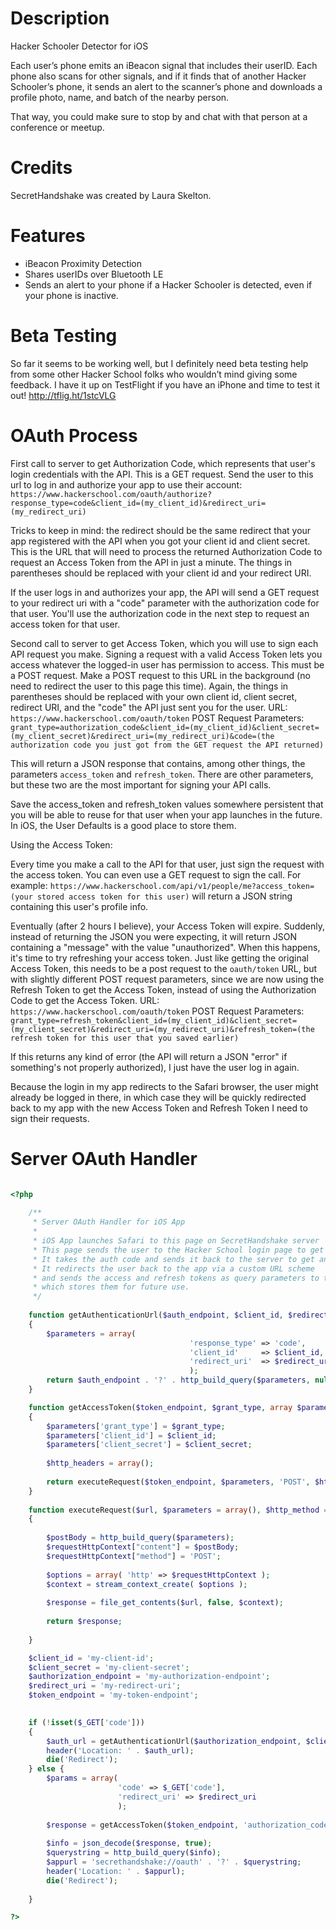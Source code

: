 Description
===========
Hacker Schooler Detector for iOS

Each user’s phone emits an iBeacon signal that includes their userID. Each phone also scans for other signals, and if it finds that of another Hacker Schooler’s phone, it sends an alert to the scanner’s phone and downloads a profile photo, name, and batch of the nearby person.

That way, you could make sure to stop by and chat with that person at a conference or meetup.

Credits
===========
SecretHandshake was created by Laura Skelton.

Features
===========
* iBeacon Proximity Detection
* Shares userIDs over Bluetooth LE
* Sends an alert to your phone if a Hacker Schooler is detected, even if your phone is inactive.

Beta Testing
===========
So far it seems to be working well, but I definitely need beta testing help from some other Hacker School folks who wouldn’t mind giving some feedback. I have it up on TestFlight if you have an iPhone and time to test it out! http://tflig.ht/1stcVLG

OAuth Process
===========
First call to server to get Authorization Code, which represents that user's login credentials with the API. This is a GET request. Send the user to this url to log in and authorize your app to use their account:
`https://www.hackerschool.com/oauth/authorize?response_type=code&client_id=(my_client_id)&redirect_uri=(my_redirect_uri)`

Tricks to keep in mind: the redirect should be the same redirect that your app registered with the API when you got your client id and client secret. This is the URL that will need to process the returned Authorization Code to request an Access Token from the API in just a minute. The things in parentheses should be replaced with your client id and your redirect URI.

If the user logs in and authorizes your app, the API will send a GET request to your redirect uri with a "code" parameter with the authorization code for that user. You'll use the authorization code in the next step to request an access token for that user.

Second call to server to get Access Token, which you will use to sign each API request you make. Signing a request with a valid Access Token lets you access whatever the logged-in user has permission to access. This must be a POST request. Make a POST request to this URL in the background (no need to redirect the user to this page this time). Again, the things in parentheses should be replaced with your own client id, client secret, redirect URI, and the "code" the API just sent you for the user.
URL: `https://www.hackerschool.com/oauth/token`
POST Request Parameters: `grant_type=authorization_code&client_id=(my_client_id)&client_secret=(my_client_secret)&redirect_uri=(my_redirect_uri)&code=(the authorization code you just got from the GET request the API returned)`

This will return a JSON response that contains, among other things, the parameters `access_token` and `refresh_token`. There are other parameters, but these two are the most important for signing your API calls.

Save the access_token and refresh_token values somewhere persistent that you will be able to reuse for that user when your app launches in the future. In iOS, the User Defaults is a good place to store them.

Using the Access Token:

Every time you make a call to the API for that user, just sign the request with the access token. You can even use a GET request to sign the call. For example: `https://www.hackerschool.com/api/v1/people/me?access_token=(your stored access token for this user)` will return a JSON string containing this user's profile info.

Eventually (after 2 hours I believe), your Access Token will expire. Suddenly, instead of returning the JSON you were expecting, it will return JSON containing a "message" with the value "unauthorized". When this happens, it's time to try refreshing your access token. Just like getting the original Access Token, this needs to be a post request to the `oauth/token` URL, but with slightly different POST request parameters, since we are now using the Refresh Token to get the Access Token, instead of using the Authorization Code to get the Access Token.
URL: `https://www.hackerschool.com/oauth/token`
POST Request Parameters: `grant_type=refresh_token&client_id=(my_client_id)&client_secret=(my_client_secret)&redirect_uri=(my_redirect_uri)&refresh_token=(the refresh token for this user that you saved earlier)`

If this returns any kind of error (the API will return a JSON "error" if something's not properly authorized), I just have the user log in again.

Because the login in my app redirects to the Safari browser, the user might already be logged in there, in which case they will be quickly redirected back to my app with the new Access Token and Refresh Token I need to sign their requests.


Server OAuth Handler
===========

```php

<?php
    
    /**
     * Server OAuth Handler for iOS App
     *
     * iOS App launches Safari to this page on SecretHandshake server
     * This page sends the user to the Hacker School login page to get authorization code
     * It takes the auth code and sends it back to the server to get an access token
     * It redirects the user back to the app via a custom URL scheme
     * and sends the access and refresh tokens as query parameters to the app
     * which stores them for future use.
     */
     
    function getAuthenticationUrl($auth_endpoint, $client_id, $redirect_uri)
    {
        $parameters = array(
                                        'response_type' => 'code',
                                        'client_id'     => $client_id,
                                        'redirect_uri'  => $redirect_uri
                                        );
        return $auth_endpoint . '?' . http_build_query($parameters, null, '&');
    }

    function getAccessToken($token_endpoint, $grant_type, array $parameters, $client_id, $client_secret)
    {
        $parameters['grant_type'] = $grant_type;
        $parameters['client_id'] = $client_id;
        $parameters['client_secret'] = $client_secret;
        
        $http_headers = array();
        
        return executeRequest($token_endpoint, $parameters, 'POST', $http_headers, 0);
    }
    
    function executeRequest($url, $parameters = array(), $http_method = 'POST', array $http_headers = null, $form_content_type = 0)
    {
        
        $postBody = http_build_query($parameters);
        $requestHttpContext["content"] = $postBody;
        $requestHttpContext["method"] = 'POST';
        
        $options = array( 'http' => $requestHttpContext );
        $context = stream_context_create( $options );
        
        $response = file_get_contents($url, false, $context);
        
        return $response;
        
    }

    $client_id = 'my-client-id';
    $client_secret = 'my-client-secret';
    $authorization_endpoint = 'my-authorization-endpoint';
    $redirect_uri = 'my-redirect-uri';
    $token_endpoint = 'my-token-endpoint';

    
    if (!isset($_GET['code']))
    {
        $auth_url = getAuthenticationUrl($authorization_endpoint, $client_id, $redirect_uri);
        header('Location: ' . $auth_url);
        die('Redirect');
    } else {
        $params = array(
                        'code' => $_GET['code'],
                        'redirect_uri' => $redirect_uri
                        );
        
        $response = getAccessToken($token_endpoint, 'authorization_code', $params, $client_id, $client_secret);
        
        $info = json_decode($response, true);
        $querystring = http_build_query($info);
        $appurl = 'secrethandshake://oauth' . '?' . $querystring;
        header('Location: ' . $appurl);
        die('Redirect');
        
    }

?>

```
